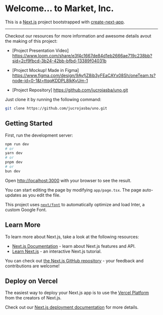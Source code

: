# Welcome... to Market, Inc.

This is a [Next.js](https://nextjs.org/) project bootstrapped with [create-next-app](https://github.com/vercel/next.js/tree/canary/packages/create-next-app).

---------------------------------

Checkout our resources for more information and awesome details avout the making of this project:

- [Project Presentation Video] https://www.loom.com/share/e3f4c1667de84d1eb2666ae719c238bb?sid=2cf9fbcd-3b24-42bb-bfbd-13389f04031b

- [Project Mockup! Made in Figma] https://www.figma.com/design/9AyfjZ8ib3yFEaCAYx08Sh/oneTeam.ts?node-id=0-1&t=ttqqKDDPL8IkKyUm-1

- [Project Repository] https://github.com/jucrojasba/uno.git

Just clone it by running the following command:

```bash
git clone https://github.com/jucrojasba/uno.git
```

## Getting Started

First, run the development server:

```bash
npm run dev
# or
yarn dev
# or
pnpm dev
# or
bun dev
```

Open [http://localhost:3000](http://localhost:3000) with your browser to see the result.

You can start editing the page by modifying `app/page.tsx`. The page auto-updates as you edit the file.

This project uses [`next/font`](https://nextjs.org/docs/basic-features/font-optimization) to automatically optimize and load Inter, a custom Google Font.

## Learn More

To learn more about Next.js, take a look at the following resources:

- [Next.js Documentation](https://nextjs.org/docs) - learn about Next.js features and API.
- [Learn Next.js](https://nextjs.org/learn) - an interactive Next.js tutorial.

You can check out [the Next.js GitHub repository](https://github.com/vercel/next.js/) - your feedback and contributions are welcome!

## Deploy on Vercel

The easiest way to deploy your Next.js app is to use the [Vercel Platform](https://vercel.com/new?utm_medium=default-template&filter=next.js&utm_source=create-next-app&utm_campaign=create-next-app-readme) from the creators of Next.js.

Check out our [Next.js deployment documentation](https://nextjs.org/docs/deployment) for more details.
